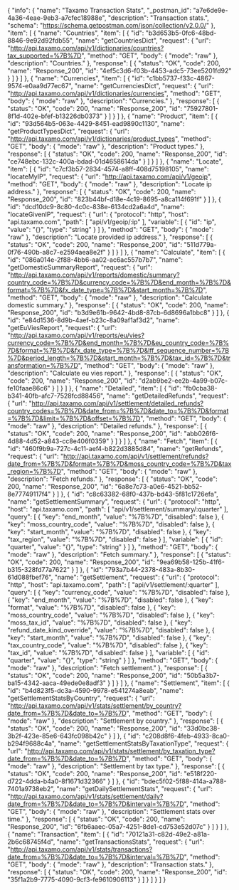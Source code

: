 {
  "info": {
    "name": "Taxamo Transaction Stats",
    "_postman_id": "a7e6de9e-4a36-4eae-9eb3-a7cfec18988e",
    "description": "Transaction stats.",
    "schema": "https://schema.getpostman.com/json/collection/v2.0.0/"
  },
  "item": [
    {
      "name": "Countries",
      "item": [
        {
          "id": "b3d653b5-0fc6-48bd-8846-9e92d92fdb55",
          "name": "getCountriesDict",
          "request": {
            "url": "http://api.taxamo.com/api/v1/dictionaries/countries?tax_supported=%7B%7D",
            "method": "GET",
            "body": {
              "mode": "raw"
            },
            "description": "Countries."
          },
          "response": [
            {
              "status": "OK",
              "code": 200,
              "name": "Response_200",
              "id": "4ef5c3d6-f03b-4453-adc5-73ee5201fd92"
            }
          ]
        }
      ]
    },
    {
      "name": "Currencies",
      "item": [
        {
          "id": "c1bb5737-f33c-4867-9574-e0aa9d77ec67",
          "name": "getCurrenciesDict",
          "request": {
            "url": "http://api.taxamo.com/api/v1/dictionaries/currencies",
            "method": "GET",
            "body": {
              "mode": "raw"
            },
            "description": "Currencies."
          },
          "response": [
            {
              "status": "OK",
              "code": 200,
              "name": "Response_200",
              "id": "75927801-8f1d-402e-bfef-b13226db0373"
            }
          ]
        }
      ]
    },
    {
      "name": "Product",
      "item": [
        {
          "id": "93d564b5-063e-4429-8451-ead9890c1130",
          "name": "getProductTypesDict",
          "request": {
            "url": "http://api.taxamo.com/api/v1/dictionaries/product_types",
            "method": "GET",
            "body": {
              "mode": "raw"
            },
            "description": "Product types."
          },
          "response": [
            {
              "status": "OK",
              "code": 200,
              "name": "Response_200",
              "id": "ce748ebc-132c-400a-bdad-01d4658614da"
            }
          ]
        }
      ]
    },
    {
      "name": "Locate",
      "item": [
        {
          "id": "c7cf3b57-2834-4574-a8ff-408d75198105",
          "name": "locateMyIP",
          "request": {
            "url": "http://api.taxamo.com/api/v1/geoip",
            "method": "GET",
            "body": {
              "mode": "raw"
            },
            "description": "Locate ip address."
          },
          "response": [
            {
              "status": "OK",
              "code": 200,
              "name": "Response_200",
              "id": "823b44bf-d18e-4c19-8695-a8ca114f691f"
            }
          ]
        },
        {
          "id": "dcd10dc9-8c80-4c0c-838e-6134cd2a6a4d",
          "name": "locateGivenIP",
          "request": {
            "url": {
              "protocol": "http",
              "host": "api.taxamo.com",
              "path": [
                "api/v1/geoip/:ip"
              ],
              "variable": [
                {
                  "id": "ip",
                  "value": "{}",
                  "type": "string"
                }
              ]
            },
            "method": "GET",
            "body": {
              "mode": "raw"
            },
            "description": "Locate provided ip address."
          },
          "response": [
            {
              "status": "OK",
              "code": 200,
              "name": "Response_200",
              "id": "511d779a-0f76-490b-a8c7-e2594aea8e2f"
            }
          ]
        }
      ]
    },
    {
      "name": "Calculate",
      "item": [
        {
          "id": "086a014e-2f88-4bb6-aa02-ac6ac557b7b7",
          "name": "getDomesticSummaryReport",
          "request": {
            "url": "http://api.taxamo.com/api/v1/reports/domestic/summary?country_code=%7B%7D&currency_code=%7B%7D&end_month=%7B%7D&format=%7B%7D&fx_date_type=%7B%7D&start_month=%7B%7D",
            "method": "GET",
            "body": {
              "mode": "raw"
            },
            "description": "Calculate domestic summary."
          },
          "response": [
            {
              "status": "OK",
              "code": 200,
              "name": "Response_200",
              "id": "b3d9e61b-9642-4bd8-87cb-6d8696a1bbc8"
            }
          ]
        },
        {
          "id": "e84d1536-8d9b-4aef-b23c-8a09af1af3d2",
          "name": "getEuViesReport",
          "request": {
            "url": "http://api.taxamo.com/api/v1/reports/eu/vies?currency_code=%7B%7D&end_month=%7B%7D&eu_country_code=%7B%7D&format=%7B%7D&fx_date_type=%7B%7D&lff_sequence_number=%7B%7D&period_length=%7B%7D&start_month=%7B%7D&tax_id=%7B%7D&transformation=%7B%7D",
            "method": "GET",
            "body": {
              "mode": "raw"
            },
            "description": "Calculate eu vies report."
          },
          "response": [
            {
              "status": "OK",
              "code": 200,
              "name": "Response_200",
              "id": "d2ab9be2-ee2b-4a99-b07c-fe10faae86c6"
            }
          ]
        }
      ]
    },
    {
      "name": "Detailed",
      "item": [
        {
          "id": "fb0cba38-b341-40fb-afc7-7528fcd88456",
          "name": "getDetailedRefunds",
          "request": {
            "url": "http://api.taxamo.com/api/v1/settlement/detailed_refunds?country_codes=%7B%7D&date_from=%7B%7D&date_to=%7B%7D&format=%7B%7D&limit=%7B%7D&offset=%7B%7D",
            "method": "GET",
            "body": {
              "mode": "raw"
            },
            "description": "Detailed refunds."
          },
          "response": [
            {
              "status": "OK",
              "code": 200,
              "name": "Response_200",
              "id": "abb026f6-4d88-4d52-a843-cc8e406f0359"
            }
          ]
        }
      ]
    },
    {
      "name": "Fetch",
      "item": [
        {
          "id": "460f9b9a-727c-4c11-aef4-b822d3885d84",
          "name": "getRefunds",
          "request": {
            "url": "http://api.taxamo.com/api/v1/settlement/refunds?date_from=%7B%7D&format=%7B%7D&moss_country_code=%7B%7D&tax_region=%7B%7D",
            "method": "GET",
            "body": {
              "mode": "raw"
            },
            "description": "Fetch refunds."
          },
          "response": [
            {
              "status": "OK",
              "code": 200,
              "name": "Response_200",
              "id": "6a8e7c73-a0e6-4521-bb52-8e77749117f4"
            }
          ]
        },
        {
          "id": "c8c63382-68f0-437b-bd43-5f81c1726efa",
          "name": "getSettlementSummary",
          "request": {
            "url": {
              "protocol": "http",
              "host": "api.taxamo.com",
              "path": [
                "api/v1/settlement/summary/:quarter"
              ],
              "query": [
                {
                  "key": "end_month",
                  "value": "%7B%7D",
                  "disabled": false
                },
                {
                  "key": "moss_country_code",
                  "value": "%7B%7D",
                  "disabled": false
                },
                {
                  "key": "start_month",
                  "value": "%7B%7D",
                  "disabled": false
                },
                {
                  "key": "tax_region",
                  "value": "%7B%7D",
                  "disabled": false
                }
              ],
              "variable": [
                {
                  "id": "quarter",
                  "value": "{}",
                  "type": "string"
                }
              ]
            },
            "method": "GET",
            "body": {
              "mode": "raw"
            },
            "description": "Fetch summary."
          },
          "response": [
            {
              "status": "OK",
              "code": 200,
              "name": "Response_200",
              "id": "9ea69b58-125b-41f6-b315-328fd77a7622"
            }
          ]
        },
        {
          "id": "793a7b44-2378-483a-8b30-61d088fbef76",
          "name": "getSettlement",
          "request": {
            "url": {
              "protocol": "http",
              "host": "api.taxamo.com",
              "path": [
                "api/v1/settlement/:quarter"
              ],
              "query": [
                {
                  "key": "currency_code",
                  "value": "%7B%7D",
                  "disabled": false
                },
                {
                  "key": "end_month",
                  "value": "%7B%7D",
                  "disabled": false
                },
                {
                  "key": "format",
                  "value": "%7B%7D",
                  "disabled": false
                },
                {
                  "key": "moss_country_code",
                  "value": "%7B%7D",
                  "disabled": false
                },
                {
                  "key": "moss_tax_id",
                  "value": "%7B%7D",
                  "disabled": false
                },
                {
                  "key": "refund_date_kind_override",
                  "value": "%7B%7D",
                  "disabled": false
                },
                {
                  "key": "start_month",
                  "value": "%7B%7D",
                  "disabled": false
                },
                {
                  "key": "tax_country_code",
                  "value": "%7B%7D",
                  "disabled": false
                },
                {
                  "key": "tax_id",
                  "value": "%7B%7D",
                  "disabled": false
                }
              ],
              "variable": [
                {
                  "id": "quarter",
                  "value": "{}",
                  "type": "string"
                }
              ]
            },
            "method": "GET",
            "body": {
              "mode": "raw"
            },
            "description": "Fetch settlement."
          },
          "response": [
            {
              "status": "OK",
              "code": 200,
              "name": "Response_200",
              "id": "50b5a3b7-ba15-4342-aaca-49ede0e8adf3"
            }
          ]
        }
      ]
    },
    {
      "name": "Settlement",
      "item": [
        {
          "id": "b4d823f5-dc3a-4590-9978-e541274a8eab",
          "name": "getSettlementStatsByCountry",
          "request": {
            "url": "http://api.taxamo.com/api/v1/stats/settlement/by_country?date_from=%7B%7D&date_to=%7B%7D",
            "method": "GET",
            "body": {
              "mode": "raw"
            },
            "description": "Settlement by country."
          },
          "response": [
            {
              "status": "OK",
              "code": 200,
              "name": "Response_200",
              "id": "33d0bc38-3b2f-423e-85e6-643fc098b42c"
            }
          ]
        },
        {
          "id": "c208d8f6-4feb-4933-8ca0-b294f9688c4a",
          "name": "getSettlementStatsByTaxationType",
          "request": {
            "url": "http://api.taxamo.com/api/v1/stats/settlement/by_taxation_type?date_from=%7B%7D&date_to=%7B%7D",
            "method": "GET",
            "body": {
              "mode": "raw"
            },
            "description": "Settlement by tax type."
          },
          "response": [
            {
              "status": "OK",
              "code": 200,
              "name": "Response_200",
              "id": "e518f220-d722-4dda-b4a0-8f1671d32366"
            }
          ]
        },
        {
          "id": "bdec5f02-5f88-414a-a788-7401a9738eb2",
          "name": "getDailySettlementStats",
          "request": {
            "url": "http://api.taxamo.com/api/v1/stats/settlement/daily?date_from=%7B%7D&date_to=%7B%7D&interval=%7B%7D",
            "method": "GET",
            "body": {
              "mode": "raw"
            },
            "description": "Settlement stats over time."
          },
          "response": [
            {
              "status": "OK",
              "code": 200,
              "name": "Response_200",
              "id": "6fb6aaec-05a7-4251-8de1-cd753e52d07c"
            }
          ]
        }
      ]
    },
    {
      "name": "Transaction",
      "item": [
        {
          "id": "70121a31-c82d-49e2-a81a-2b6c68745f4d",
          "name": "getTransactionsStats",
          "request": {
            "url": "http://api.taxamo.com/api/v1/stats/transactions?date_from=%7B%7D&date_to=%7B%7D&interval=%7B%7D",
            "method": "GET",
            "body": {
              "mode": "raw"
            },
            "description": "Transaction stats."
          },
          "response": [
            {
              "status": "OK",
              "code": 200,
              "name": "Response_200",
              "id": "35f1a2b9-7775-4090-9cf3-fe9610906113"
            }
          ]
        }
      ]
    }
  ]
}